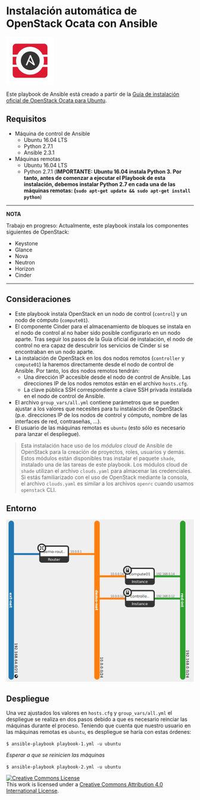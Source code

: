 # Instalación automática de OpenStack Ocata con Ansible

![](doc/logoopenstackansible128x128.png)

Este playbook de Ansible está creado a partir de la [Guía de instalación oficial de OpenStack Ocata para Ubuntu](https://docs.openstack.org/ocata/install-guide-ubuntu/overview.html).

## Requisitos

* Máquina de control de Ansible
  * Ubuntu 16.04 LTS
  * Python 2.7.1
  * Ansible 2.3.1
* Máquinas remotas
  * Ubuntu 16.04 LTS
  * Python 2.7.1 (**IMPORTANTE: Ubuntu 16.04 instala Python 3. Por tanto, antes de comenzar a ejecutar el Playbook de esta instalación, debemos instalar Python 2.7 en cada una de las máquinas remotas: (`sudo apt-get update && sudo apt-get install python`**)

---
**NOTA**

Trabajo en progreso: Actualmente, este playbook instala los componentes siguientes de OpenStack:

* Keystone
* Glance
* Nova
* Neutron
* Horizon
* Cinder
---

## Consideraciones

* Este playbook instala OpenStack en un nodo de control (`control`) y un nodo de cómputo (`compute01`).
* El componente Cinder para el almacenamiento de bloques se instala en el nodo de control al no haber sido posible configurarlo en un nodo aparte. Tras seguir los pasos de la Guía oficial de instalación, el nodo de control no era capaz de descubrir los servicios de Cinder si se encontraban en un nodo aparte.
* La instalación de OpenStack en los dos nodos remotos (`controller` y `compute01`) la haremos directamente desde el nodo de control de Ansible. Por tanto, los dos nodos remotos tendrán:
  * Una dirección IP accesible desde el nodo de control de Ansible. Las direcciones IP de los nodos remotos están en el archivo `hosts.cfg`.
  * La clave pública SSH correspondiente a clave SSH privada instalada en el nodo de control de Ansible.
* El archivo `group_vars/all.yml` contiene parámetros que se pueden ajustar a los valores que necesites para tu instalación de OpenStack (p.e. direcciones IP de los nodos de control y cómputo, nombre de las interfaces de red, contraseñas, ...).
* El usuario de las máquinas remotas es `ubuntu` (esto sólo es necesario para lanzar el despliegue).

> Esta instalación hace uso de los *módulos cloud*  de Ansible de OpenStack para la creación de proyectos, roles, usuarios y demás. Estos módulos están disponibles tras instalar el paquete `shade`, instalado una de las tareas de este playbook. Los módulos cloud de `shade` utilizan el archivo `clouds.yaml` para almacenar las credenciales. Si estás familiarizado con el uso de OpenStack mediante la consola, el archivo `clouds.yaml` es similar a los archivos `openrc` cuando usamos `openstack` CLI.

## Entorno

![](doc/architecture.png)

## Despliegue

Una vez ajustados los valores en `hosts.cfg` y `group_vars/all.yml` el despliegue se realiza en dos pasos debido a que es necesario reinciar las máquinas durante el proceso. Teniendo que cuenta que nuestro usuario en las máquinas remotas es `ubuntu`, es despliegue se haría con estas órdenes:

`$ ansible-playbook playbook-1.yml -u ubuntu`

_Esperar a que se reinicien las máquinas_

`$ ansible-playbook playbook-2.yml -u ubuntu`

<a rel="license" href="http://creativecommons.org/licenses/by/4.0/"><img alt="Creative Commons License" style="border-width:0" src="https://i.creativecommons.org/l/by/4.0/88x31.png" /></a><br />This work is licensed under a <a rel="license" href="http://creativecommons.org/licenses/by/4.0/">Creative Commons Attribution 4.0 International License</a>.

